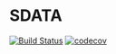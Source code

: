 # SDATA
[![Build Status](https://img.shields.io/travis/wqh872081365/SDATA.svg?branch=master)](https://travis-ci.org/wqh872081365/SDATA)
[![codecov](https://img.shields.io/codecov/c/gh/wqh872081365/SDATA/branch/master/graph/badge.svg)](https://codecov.io/gh/wqh872081365/SDATA)